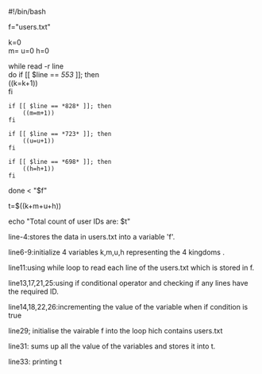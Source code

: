 
#!/bin/bash                                   

f="users.txt"                                        
    
k=0                                                  
m=
u=0
h=0

while read -r line                                     
do
  if [[ $line == *553* ]]; then                         
        ((k=k+1))                                         
    fi

    if [[ $line == *828* ]]; then
        ((m=m+1))
    fi

    if [[ $line == *723* ]]; then
        ((u=u+1))
    fi

    if [[ $line == *698* ]]; then
        ((h=h+1))
    fi

done < "$f"                                             

t=$((k+m+u+h))                                          

echo "Total count of user IDs are: $t"                   


line-4:stores the data in users.txt  into a variable 'f'.


line6-9:initialize 4 variables k,m,u,h representing the 4 kingdoms .


line11:using while loop to read each line of the users.txt which is stored in f.


line13,17,21,25:using if conditional operator and checking if any lines have the required ID.
 
 
 line14,18,22,26:incrementing the value of the variable when if condition is true  
 
 
line29; initialise the vairable f into the loop hich contains users.txt
 
 
line31: sums up all the value of the variables and stores it into t.
 
 
line33: printing t

